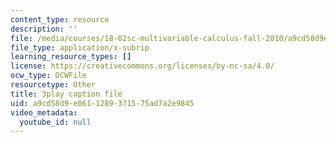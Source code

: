 ```yaml
---
content_type: resource
description: ''
file: /media/courses/18-02sc-multivariable-calculus-fall-2010/a9cd58d9e0611289371575ad7a2e9845_uaHiAxFESc4.srt
file_type: application/x-subrip
learning_resource_types: []
license: https://creativecommons.org/licenses/by-nc-sa/4.0/
ocw_type: OCWFile
resourcetype: Other
title: 3play caption file
uid: a9cd58d9-e061-1289-3715-75ad7a2e9845
video_metadata:
  youtube_id: null
---
```

